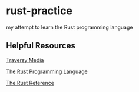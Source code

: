 # rust-practice
my attempt to learn the Rust programming language

## Helpful Resources 

[Traversy Media](https://www.youtube.com/watch?v=zF34dRivLOw)

[The Rust Programming Language](https://doc.rust-lang.org/book/title-page.html)

[The Rust Reference](https://doc.rust-lang.org/reference/introduction.html)


